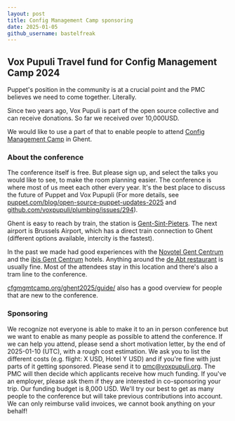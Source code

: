 ```yaml
---
layout: post
title: Config Management Camp sponsoring
date: 2025-01-05
github_username: bastelfreak
---
```


## Vox Pupuli Travel fund for Config Management Camp 2024

Puppet's position in the community is at a crucial point and the PMC believes we need to come together. Literally.

Since two years ago, Vox Pupuli is part of the open source collective and can receive donations.
So far we received over 10,000USD.

We would like to use a part of that to enable people to attend [Config Management Camp](https://cfgmgmtcamp.org/ghent2025/) in Ghent.

### About the conference

The conference itself is free.
But please sign up, and select the talks you would like to see, to make the room planning easier.
The conference is where most of us meet each other every year.
It's the best place to discuss the future of Puppet and Vox Pupupli (For more details, see [puppet.com/blog/open-source-puppet-updates-2025](https://www.puppet.com/blog/open-source-puppet-updates-2025) and [github.com/voxpupuli/plumbing/issues/294](https://github.com/voxpupuli/plumbing/issues/294)).

Ghent is easy to reach by train, the station is [Gent-Sint-Pieters](https://maps.app.goo.gl/rsatG69CJ5Sy6Lyp7).
The next airport is Brussels Airport, which has a direct train connection to Ghent (different options available, intercity is the fastest).

In the past we made had good experiences with the [Novotel Gent Centrum](https://all.accor.com/hotel/0840/index.nl.shtml) and the [ibis Gent Centrum](https://all.accor.com/hotel/0961/index.nl.shtml) hotels. Anything around the [de Abt restaurant](https://maps.app.goo.gl/1jkEUZgHmr45MBXR9) is usually fine.
Most of the attendees stay in this location and there's also a tram line to the conference.

[cfgmgmtcamp.org/ghent2025/guide/](https://cfgmgmtcamp.org/ghent2025/guide/) also has a good overview for people that are new to the conference.

### Sponsoring

We recognize not everyone is able to make it to an in person conference but we want to enable as many people as possible to attend the conference.
If we can help you attend, please send a short motivation letter, by the end of 2025-01-10 (UTC), with a rough cost estimation.
We ask you to list the different costs (e.g. flight: X USD, Hotel Y USD) and if you're fine with just parts of it getting sponsored.
Please send it to [pmc@voxpupuli.org](mailto:pmc@voxpupuli.org).
The PMC will then decide which applicants receive how much funding.
If you've an employer, please ask them if they are interested in co-sponsoring your trip.
Our funding budget is 8,000 USD.
We'll try our best to get as many people to the conference but will take previous contributions into account.
We can only reimburse valid invoices, we cannot book anything on your behalf!

